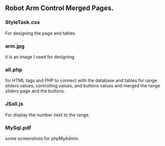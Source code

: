 ## Robot Arm Control Merged Pages. 
### StyleTask.css
For designing the page and tables 
### arm.jpg
it is an image I used for designing 
### all.php 
for HTML tags and PHP to connect with the database and tables for range sliders values, controlling values, and buttons values and merged the range sliders page and the buttons.
### JSall.js 
 For display the number next to the range.
### MySql.pdf 
 some screenshots for phpMyAdmin.
